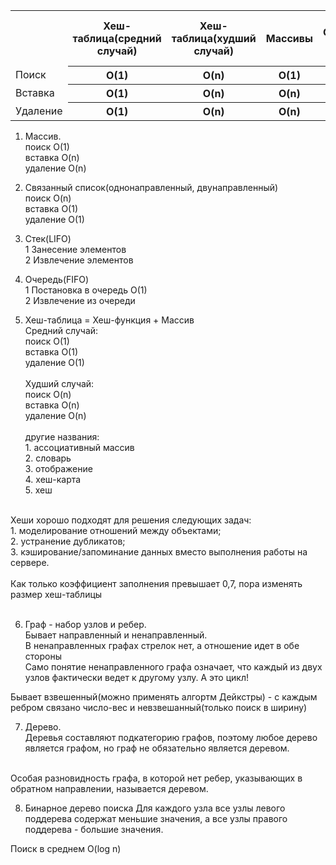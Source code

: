 <table>
    <tr>
        <th></th>
        <th>Хеш-таблица(средний случай)</th>
        <th>Хеш-таблица(худший случай)</th>
        <th>Массивы</th>
        <th>Связанные списки</th>
        <th>Бинарное дерево поиска(средний случай)</th>
    </tr>
    <tr>
        <td>Поиск</td>
        <th>O(1)</th>
        <th>O(n)</th>
        <th>O(1)</th>
        <th>O(n)</th>
        <th>O(log n)</th>
    </tr>
    <tr>
        <td>Вставка</td>
        <th>O(1)</th>
        <th>O(n)</th>
        <th>O(n)</th>
        <th>O(1)</th>
    </tr>
    <tr>
        <td>Удаление</td>
        <th>O(1)</th>
        <th>O(n)</th>
        <th>O(n)</th>
        <th>O(1)</th>
    </tr>
</table>


1. Массив.<br>
    поиск O(1)<br>
    вставка O(n)<br>
    удаление O(n)<br>

2. Связанный список(однонаправленный, двунаправленный)<br>
    поиск O(n)<br>
    вставка O(1)<br>
    удаление O(1)<br>

3. Стек(LIFO)<br>
    1 Занесение элементов<br>
    2 Извлечение элементов<br>

4. Очередь(FIFO)<br>
    1 Постановка в очередь O(1)<br>
    2 Извлечение из очереди<br>

5. Хеш-таблица = Хеш-функция + Массив<br>
    Средний случай:<br>
    поиск O(1)<br>
    вставка O(1)<br>
    удаление O(1)<br>
    <br>
    Худший случай:<br>
    поиск O(n)<br>
    вставка O(n)<br>
    удаление O(n)<br>
    <br>
    другие названия:<br>
        1. ассоциативный массив<br>
        2. словарь<br>
        3. отображение<br>
        4. хеш-карта<br>
        5. хеш<br>
<br>
Хеши хорошо подходят для решения следующих задач: <br>
    1. моделирование отношений между объектами; <br>
    2. устранение дубликатов; <br>
    3. кэширование/запоминание данных вместо выполнения работы на сервере. <br>
<br>
Как только коэффициент заполнения превышает 0,7, пора изменять размер хеш-таблицы<br>
<br>
   
6. Граф - набор узлов и ребер.<br>
Бывает направленный и ненаправленный.<br>
В ненаправленных графах стрелок нет, а отношение идет в обе стороны<br>
Само понятие ненаправленного графа означает, что каждый из двух узлов фактически ведет к другому узлу. А это цикл!<br>

Бывает взвешенный(можно применять алгортм Дейкстры) - с каждым ребром связано число-вес
и невзвешанный(только поиск в ширину)<br>

7. Дерево. <br>
Деревья составляют подкатегорию графов, поэтому любое дерево является графом, но граф не обязательно является деревом. <br>
<br>
Особая разновидность графа, в которой нет ребер, указывающих в обратном направлении, называется деревом. <br>

8. Бинарное дерево поиска
Для каждого узла все узлы левого поддерева содержат меньшие значения, а все узлы правого поддерева - большие значения. 

Поиск в среднем O(log n)
